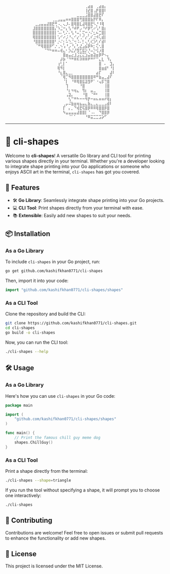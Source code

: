 ```

            ⠀⠀⠀⠀⠀⠀⠀⠀⠀⠀⠀⠀⠀⠀⠀⠀⠀⠀⠀⢀⣴⣶⠀⢀⣴⣶⡄⠀⠀⠀
            ⠀⠀⠀⠀⠀⠀⠀⠀⠀⠀⠀⠀⠀⠀⠀⠀⠀⠀⠀⢸⣞⣿⢠⡟⣿⣿⠇⠀⠀⠀
            ⠀⠀⠀⠀⠀⠀⠀⠀⠀⠀⠀⠀⠀⠀⠀⠀⣀⣀⣀⣨⣿⣿⣼⣿⣟⠏⠀⠀⠀⠀
            ⠀⠀⠀⠀⠀⠀⠀⢀⣀⣠⣤⣤⠶⠶⣿⣿⣿⢛⣿⣿⣿⣷⡟⠏⠿⡄⠀⠀⠀⠀
            ⠀⣀⣠⣤⣤⣼⣿⣟⢛⠠⡀⢄⡸⠄⣿⢿⣿⣇⣼⢿⣿⣟⠣⡘⠸⢿⠀⠀⠀⠀
            ⣸⣿⣿⣿⣿⣿⣿⣿⡌⠱⣈⠒⡄⢣⠘⠾⠟⡠⠘⠞⡿⢋⠔⢡⠃⣿⡆⠀⠀⠀
            ⣿⣿⣿⣿⣿⣿⣿⣿⡇⠡⠄⢃⠌⠄⢣⠘⠤⡁⢍⠒⡐⠌⣂⠦⣉⣿⡇⠀⠀⠀
            ⢿⣿⣿⣿⣿⣿⣿⣿⡇⢡⠊⠔⡨⠘⢄⠊⡔⢁⠊⡔⢁⠎⣐⠺⢅⣾⡇⠀⠀⠀
            ⠘⣿⣿⣿⣿⣿⣿⣿⠃⡐⠌⡂⠥⢑⡈⢒⠨⠄⡃⢄⢃⢎⡱⢃⠎⣾⠇⠀⠀⠀
            ⠀⠈⠛⢿⣿⣿⡿⠋⡐⢀⠢⢡⠘⡠⠘⡄⢃⣜⣠⣮⡿⠷⡂⢍⢂⣿⠀⠀⠀⠀
            ⠀⠀⠀⠀⠈⠙⠓⠶⠶⠤⢾⣄⠂⡱⣌⡜⣻⣋⣯⡕⡘⠤⡑⢪⡰⣿⠀⠀⠀⠀
            ⠀⠀⠀⠀⠀⠀⠀⠀⠀⠀⠀⣿⣶⣤⣔⣸⣨⣍⣍⣱⣬⣶⣽⣶⡿⠟⠢⡄⠀⠀
            ⠀⠀⠀⠀⠀⠀⠀⠀⠀⠀⡼⡷⠈⠙⠛⠿⠯⠽⠿⠿⠟⠛⠋⠉⣄⣇⠀⠹⡄⠀
            ⠀⠀⠀⠀⠀⠀⠀⠀⠀⢰⢃⡇⠁⠀⠀⠀⠀⠀⠀⠀⠀⠀⠀⠀⣿⠀⠄⠀⣹⡄
            ⠀⠀⠀⠀⠀⠀⠀⠀⠀⢿⠻⡇⠀⠀⠀⠀⠀⠀⠀⠀⠀⠀⠀⠀⣿⣶⣾⠃⠘⡇
            ⠀⠀⠀⠀⠀⠀⠀⠀⠀⠘⣆⣿⣄⣀⡀⠀⠀⠀⠀⠀⠀⠀⠀⣴⡏⠀⠀⠀⣼⠇
            ⠀⠀⠀⠀⠀⠀⠀⠀⠀⠀⠈⢿⡉⠻⣿⣿⣿⣿⣿⣿⣿⣿⠿⠛⣷⣤⣀⣼⠏⠀
            ⠀⠀⠀⠀⠀⠀⠀⠀⠀⠀⠀⠈⡇⠀⠘⠿⢿⣿⣯⣽⣻⠟⠁⠐⢤⡯⢙⣿⠀⠀
            ⠀⠀⠀⠀⠀⠀⠀⠀⠀⠀⠀⠀⢹⠀⠀⠀⠀⠘⣿⠀⠀⠀⠀⠀⠀⠀⢸⣿⠀⠀
            ⠀⠀⠀⠀⠀⠀⠀⠀⠀⠀⠀⠀⠘⡆⠲⢶⣄⠀⢻⡆⠀⣤⣀⠀⠀⠀⢸⣿⠀⠀
            ⠀⠀⠀⠀⠀⠀⠀⠀⠀⠀⠀⠀⢠⣽⡄⠀⠀⠀⠘⣿⠀⠈⠛⠃⠀⠀⢸⣿⠀⠀
            ⠀⠀⠀⠀⠀⠀⠀⠀⠀⠀⠀⠀⠀⢣⠉⠛⠓⠒⠒⠻⡟⠒⠶⠦⠶⠶⠞⢿⡆⠀
            ⠀⠀⠀⠀⠀⠀⠀⠀⠀⠀⠀⢀⡤⠬⣷⣶⢶⣦⣤⣄⣷⣄⣀⣄⣀⣀⣠⣾⠇⠀
            ⠀⠀⠀⠀⠀⠀⠀⠀⠀⠀⠀⡏⠀⡄⡀⠙⢾⣟⢯⣿⡿⠿⠿⢿⣿⣿⡿⣿⠀⠀
            ⠀⠀⠀⠀⠀⠀⠀⠀⠀⠀⠀⠳⣤⣤⣤⣤⣼⣿⣿⡇⠈⠠⠄⠀⠙⣿⣿⡿⠀⠀
            ⠀⠀⠀⠀⠀⠀⠀⠀⠀⠀⠀⠀⠀⠈⠁⠁⠀⠀⠀⠘⠿⣭⣉⣉⣩⡵⠋⠀⠀⠀
```
<hr>

# 🎨 cli-shapes

Welcome to **cli-shapes**! A versatile Go library and CLI tool for printing various shapes directly in your terminal. Whether you're a developer looking to integrate shape printing into your Go applications or someone who enjoys ASCII art in the terminal, `cli-shapes` has got you covered.

## 🚀 Features

- 🛠️ **Go Library**: Seamlessly integrate shape printing into your Go projects.
- 💻 **CLI Tool**: Print shapes directly from your terminal with ease.
- 📚 **Extensible**: Easily add new shapes to suit your needs.

## 📦 Installation

### As a Go Library

To include `cli-shapes` in your Go project, run:

```bash
go get github.com/kashifkhan0771/cli-shapes
```

Then, import it into your code:

```go
import "github.com/kashifkhan0771/cli-shapes/shapes"
```

### As a CLI Tool

Clone the repository and build the CLI:

```bash
git clone https://github.com/kashifkhan0771/cli-shapes.git
cd cli-shapes
go build -o cli-shapes
```

Now, you can run the CLI tool:

```bash
./cli-shapes --help
```

## 🛠️ Usage

### As a Go Library

Here's how you can use `cli-shapes` in your Go code:

```go
package main

import (
    "github.com/kashifkhan0771/cli-shapes/shapes"
)

func main() {
    // Print the famous chill guy meme dog
    shapes.ChillGuy()
}
```

### As a CLI Tool

Print a shape directly from the terminal:

```bash
./cli-shapes --shape=triangle
```

If you run the tool without specifying a shape, it will prompt you to choose one interactively:

```bash
./cli-shapes
```

## 🤝 Contributing

Contributions are welcome! Feel free to open issues or submit pull requests to enhance the functionality or add new shapes.

## 📄 License

This project is licensed under the MIT License.

